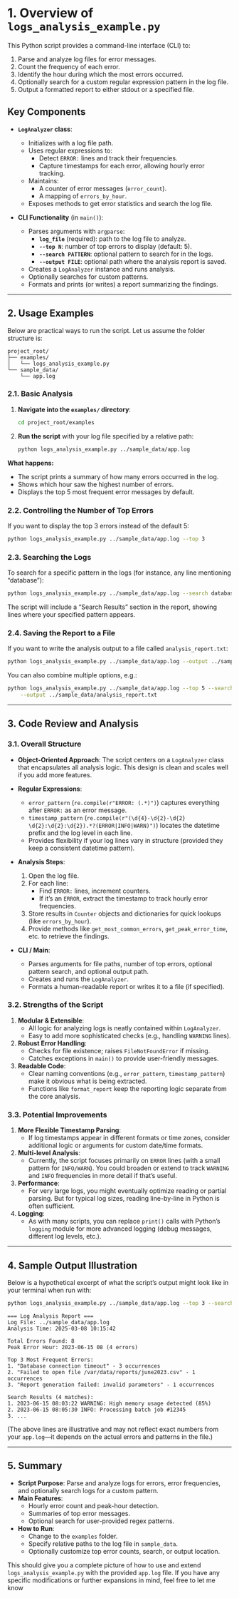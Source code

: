 # 1. Overview of `logs_analysis_example.py`

This Python script provides a command-line interface (CLI) to:

1. Parse and analyze log files for error messages.
2. Count the frequency of each error.
3. Identify the hour during which the most errors occurred.
4. Optionally search for a custom regular expression pattern in the log file.
5. Output a formatted report to either stdout or a specified file.

## Key Components

- **`LogAnalyzer` class**:
  - Initializes with a log file path.
  - Uses regular expressions to:
    - Detect `ERROR:` lines and track their frequencies.
    - Capture timestamps for each error, allowing hourly error tracking.
  - Maintains:
    - A counter of error messages (`error_count`).
    - A mapping of `errors_by_hour`.
  - Exposes methods to get error statistics and search the log file.

- **CLI Functionality** (in `main()`):
  - Parses arguments with `argparse`:
    - **`log_file`** (required): path to the log file to analyze.
    - **`--top N`**: number of top errors to display (default: 5).
    - **`--search PATTERN`**: optional pattern to search for in the logs.
    - **`--output FILE`**: optional path where the analysis report is saved.
  - Creates a `LogAnalyzer` instance and runs analysis.
  - Optionally searches for custom patterns.
  - Formats and prints (or writes) a report summarizing the findings.

---

## 2. Usage Examples

Below are practical ways to run the script. Let us assume the folder structure is:

```text
project_root/
├── examples/
│   └── logs_analysis_example.py
└── sample_data/
    └── app.log
```

### 2.1. Basic Analysis

1. **Navigate into the `examples/` directory**:

   ```bash
   cd project_root/examples
   ```

2. **Run the script** with your log file specified by a relative path:

   ```bash
   python logs_analysis_example.py ../sample_data/app.log
   ```

**What happens:**

- The script prints a summary of how many errors occurred in the log.
- Shows which hour saw the highest number of errors.
- Displays the top 5 most frequent error messages by default.

### 2.2. Controlling the Number of Top Errors

If you want to display the top 3 errors instead of the default 5:

```bash
python logs_analysis_example.py ../sample_data/app.log --top 3
```

### 2.3. Searching the Logs

To search for a specific pattern in the logs (for instance, any line mentioning “database”):

```bash
python logs_analysis_example.py ../sample_data/app.log --search database
```

The script will include a “Search Results” section in the report, showing lines where your specified pattern appears.

### 2.4. Saving the Report to a File

If you want to write the analysis output to a file called `analysis_report.txt`:

```bash
python logs_analysis_example.py ../sample_data/app.log --output ../sample_data/analysis_report.txt
```

You can also combine multiple options, e.g.:

```bash
python logs_analysis_example.py ../sample_data/app.log --top 5 --search database \
    --output ../sample_data/analysis_report.txt
```

---

## 3. Code Review and Analysis

### 3.1. Overall Structure

- **Object-Oriented Approach**: The script centers on a `LogAnalyzer` class that encapsulates all analysis logic. This design is clean and scales well if you add more features.
- **Regular Expressions**:  
  - `error_pattern` (`re.compile(r"ERROR: (.*)")`) captures everything after `ERROR:` as an error message.  
  - `timestamp_pattern` (`re.compile(r"(\d{4}-\d{2}-\d{2} \d{2}:\d{2}:\d{2}).*?(ERROR|INFO|WARN)")`) locates the datetime prefix and the log level in each line.  
  - Provides flexibility if your log lines vary in structure (provided they keep a consistent datetime pattern).

- **Analysis Steps**:  
  1. Open the log file.  
  2. For each line:
     - Find `ERROR:` lines, increment counters.
     - If it’s an `ERROR`, extract the timestamp to track hourly error frequencies.  
  3. Store results in `Counter` objects and dictionaries for quick lookups (like `errors_by_hour`).
  4. Provide methods like `get_most_common_errors`, `get_peak_error_time`, etc. to retrieve the findings.

- **CLI / Main**:
  - Parses arguments for file paths, number of top errors, optional pattern search, and optional output path.
  - Creates and runs the `LogAnalyzer`.
  - Formats a human-readable report or writes it to a file (if specified).

### 3.2. Strengths of the Script

1. **Modular & Extensible**:  
   - All logic for analyzing logs is neatly contained within `LogAnalyzer`.
   - Easy to add more sophisticated checks (e.g., handling `WARNING` lines).
2. **Robust Error Handling**:
   - Checks for file existence; raises `FileNotFoundError` if missing.
   - Catches exceptions in `main()` to provide user-friendly messages.
3. **Readable Code**:
   - Clear naming conventions (e.g., `error_pattern`, `timestamp_pattern`) make it obvious what is being extracted.
   - Functions like `format_report` keep the reporting logic separate from the core analysis.

### 3.3. Potential Improvements

1. **More Flexible Timestamp Parsing**:
   - If log timestamps appear in different formats or time zones, consider additional logic or arguments for custom date/time formats.
2. **Multi-level Analysis**:
   - Currently, the script focuses primarily on `ERROR` lines (with a small pattern for `INFO/WARN`). You could broaden or extend to track `WARNING` and `INFO` frequencies in more detail if that’s useful.
3. **Performance**:
   - For very large logs, you might eventually optimize reading or partial parsing. But for typical log sizes, reading line-by-line in Python is often sufficient.
4. **Logging**:
   - As with many scripts, you can replace `print()` calls with Python’s `logging` module for more advanced logging (debug messages, different log levels, etc.).

---

## 4. Sample Output Illustration

Below is a hypothetical excerpt of what the script’s output might look like in your terminal when run with:

```bash
python logs_analysis_example.py ../sample_data/app.log --top 3 --search database
```

```text
=== Log Analysis Report ===
Log File: ../sample_data/app.log
Analysis Time: 2025-03-08 10:15:42

Total Errors Found: 8
Peak Error Hour: 2023-06-15 08 (4 errors)

Top 3 Most Frequent Errors:
1. "Database connection timeout" - 3 occurrences
2. "Failed to open file /var/data/reports/june2023.csv" - 1 occurrences
3. "Report generation failed: invalid parameters" - 1 occurrences

Search Results (4 matches):
1. 2023-06-15 08:03:22 WARNING: High memory usage detected (85%)
2. 2023-06-15 08:05:30 INFO: Processing batch job #12345
3. ...
```

(The above lines are illustrative and may not reflect exact numbers from your `app.log`—it depends on the actual errors and patterns in the file.)

---

## 5. Summary

- **Script Purpose**: Parse and analyze logs for errors, error frequencies, and optionally search logs for a custom pattern.
- **Main Features**:  
  - Hourly error count and peak-hour detection.  
  - Summaries of top error messages.  
  - Optional search for user-provided regex patterns.  
- **How to Run**:  
  - Change to the `examples` folder.  
  - Specify relative paths to the log file in `sample_data`.  
  - Optionally customize top error counts, search, or output location.

This should give you a complete picture of how to use and extend `logs_analysis_example.py` with the provided `app.log` file. If you have any specific modifications or further expansions in mind, feel free to let me know

